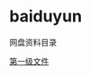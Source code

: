 # baiduyun
网盘资料目录

[第一级文件](https://github.com/fumoliufenyi/baiduyun/blob/master/%E8%B5%84%E6%96%99.md)

